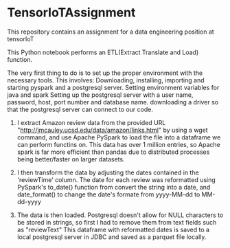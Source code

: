 # TensorIoTAssignment
This repository contains an assignment for a data engineering position at tensorIoT

This Python notebook performs an ETL(Extract Translate and Load) function.

The very first thing to do is to set up the proper environment with the necessary tools. This involves:
  Downloading, installing, importing and starting pyspark and a postgresql server.
  Setting environment variables for java and spark
  Setting up the postgresql server with a user name, password, host, port number and database name.
  downloading a driver so that the postgresql server can connect to our code.


1. I extract Amazon review data from the provided URL "http://jmcauley.ucsd.edu/data/amazon/links.html" by using a wget command, and use Apache PySpark to load the file into a dataframe we can perform functins on. This data has over 1 million entries, so Apache spark is far more efficient than pandas due to distributed processes being better/faster on larger datasets. 

2. I then transform the data by adjusting the dates contained in the 'reviewTime' column. The date for each review was reformatted using PySpark's to_date() function from convert the string into a date, and date_format() to change the date's formate from yyyy-MM-dd to MM-dd-yyyy

3. The data is then loaded. Postgresql doesn't allow for NULL characters to be stored in strings, so first I had to remove them from text fields such as "reviewText" This dataframe with reformatted dates is saved to a local postgresql server in JDBC and saved as a parquet file locally.
